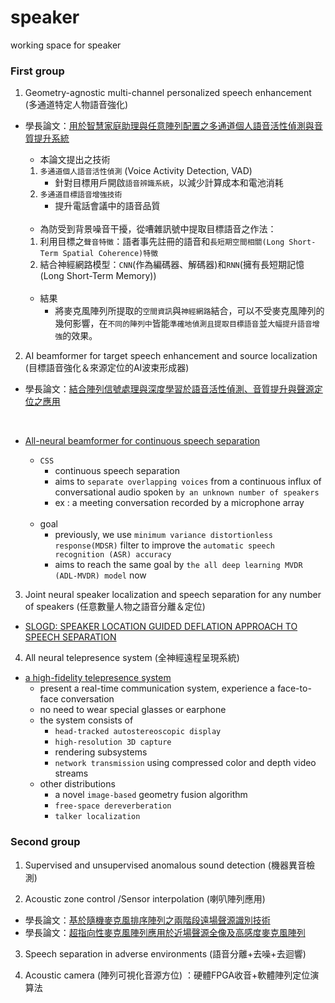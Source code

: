 # speaker
working space for speaker



### First group

1. Geometry-agnostic multi-channel personalized speech enhancement (多通道特定人物語音強化)
  * 學長論文：[用於智慧家庭助理與任意陣列配置之多通道個人語音活性偵測與音質提升系統](https://etd.lib.nctu.edu.tw/cgi-bin/gs32/gsweb.cgi?o=dallcdr&s=id=%22G021090335300%22.&searchmode=basic)
    * 本論文提出之技術
    1. `多通道個人語音活性偵測` (Voice Activity Detection, VAD)
       * 針對目標用戶開啟`語音辨識系統`，以減少計算成本和電池消耗
    2. `多通道目標語音增強技術`
       * 提升電話會議中的語音品質    
    <br/>
    
    * 為防受到背景噪音干擾，從嘈雜訊號中提取目標語音之作法：
    1. 利用目標之`聲音特徵`：語者事先註冊的語音和`長短期空間相關(Long Short-Term Spatial Coherence)特徵`
    2. 結合神經網路模型：`CNN`(作為編碼器、解碼器)和`RNN`(擁有長短期記憶(Long Short-Term Memory))

    <br/>
    
    * 結果
      * 將麥克風陣列所提取的`空間資訊`與`神經網路`結合，可以不受麥克風陣列的幾何影響，在`不同的陣列中`皆能`準確地偵測且提取目標語音`並`大幅提升語音增強`的效果。

2. AI beamformer for target speech enhancement and source localization (目標語音強化＆來源定位的AI波束形成器)
  * 學長論文：[結合陣列信號處理與深度學習於語音活性偵測、音質提升與聲源定位之應用](https://etd.lib.nctu.edu.tw/cgi-bin/gs32/gsweb.cgi/ccd=NzyIzu/record?r1=92&h1=10)
  
    <br/>
    
  * [All-neural beamformer for continuous speech separation](https://arxiv.org/abs/2110.06428)
    * `CSS`
      * continuous speech separation
      * aims to `separate overlapping voices` from a continuous influx of conversational audio spoken `by an unknown number of speakers`
      * ex : a meeting conversation recorded by a microphone array
    
    <br/>
    
    * goal
      * previously, we use `minimum variance distortionless response(MDSR)` filter to improve the `automatic speech recognition (ASR) accuracy`
      * aims to reach the same goal by `the all deep learning MVDR (ADL-MVDR) model` now

3. Joint neural speaker localization and speech separation for any number of speakers (任意數量人物之語音分離＆定位)
  * [SLOGD: SPEAKER LOCATION GUIDED DEFLATION APPROACH TO SPEECH SEPARATION](https://arxiv.org/pdf/1910.11131.pdf)

4. All neural telepresence system (全神經遠程呈現系統)
* [a high-fidelity telepresence system](https://dl.acm.org/doi/10.1145/3478513.3480490)
  * present a real-time communication system, experience a face-to-face conversation
  * no need to wear special glasses or earphone
  * the system consists of 
    * `head-tracked autostereoscopic display`
    * `high-resolution 3D capture`
    * rendering subsystems
    * `network transmission` using compressed color and depth video streams
  * other distributions
    * a novel `image-based` geometry fusion algorithm
    * `free-space dereverberation`
    * `talker localization`

 
  


### Second group

1. Supervised and unsupervised  anomalous sound detection (機器異音檢測)

2. Acoustic zone control /Sensor interpolation (喇叭陣列應用)
  * 學長論文：[基於隨機麥克風排序陣列之兩階段遠場聲源識別技術](https://etd.lib.nctu.edu.tw/cgi-bin/gs32/gsweb.cgi/ccd=mhCDzj/record?r1=1&h1=1)
  * 學長論文：[超指向性麥克風陣列應用於近場聲源全像及高感度麥克風陣列](https://etd.lib.nctu.edu.tw/cgi-bin/gs32/gsweb.cgi/ccd=NzyIzu/record?r1=4&h1=10)
 
3. Speech separation in adverse environments (語音分離+去噪+去迴響)

4. Acoustic camera (陣列可視化音源方位) ：硬體FPGA收音+軟體陣列定位演算法
